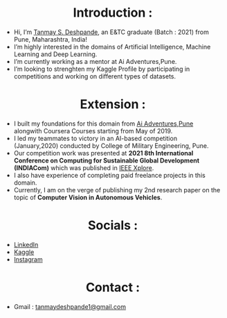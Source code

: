 # <center>Introduction :</center>
-  Hi, I’m [Tanmay S. Deshpande](@TANMAY0189), an E&TC graduate (Batch : 2021) from Pune, Maharashtra, India! 
-  I’m highly interested in the domains of Artificial Intelligence, Machine Learning and Deep Learning.
-  I’m currently working as a mentor at Ai Adventures,Pune.  
-  I’m looking to strenghten my Kaggle Profile by participating in competitions and working on different types of datasets.

# <center>Extension :</center>
- I built my foundations for this domain from [Ai Adventures,Pune](https://www.aiadventures.in/) alongwith Coursera Courses starting from May of 2019.
- I led my teammates to victory in an AI-based competition (January,2020) conducted by College of Military Engineering, Pune.
- Our competition work was presented at **2021 8th International Conference on Computing for Sustainable Global Development (INDIACom)** which was published in [IEEE Xplore](https://ieeexplore.ieee.org/document/9441087).
- I also have experience of completing paid freelance projects in this domain.
- Currently, I am on the verge of publishing my 2nd research paper on the topic of **Computer Vision in Autonomous Vehicles**.


# <center>Socials :</center>
- [LinkedIn](https://www.linkedin.com/in/tanmay-deshpande-1211ab1aa/)
- [Kaggle](https://www.kaggle.com/tanmay111999)
- [Instagram](https://www.instagram.com/tanny___111999/)

# <center>Contact :</center>
- Gmail : tanmaydeshpande1@gmail.com
<!---
TANMAY0189/TANMAY0189 is a ✨ special ✨ repository because its `README.md` (this file) appears on your GitHub profile.
You can click the Preview link to take a look at your changes.
--->
